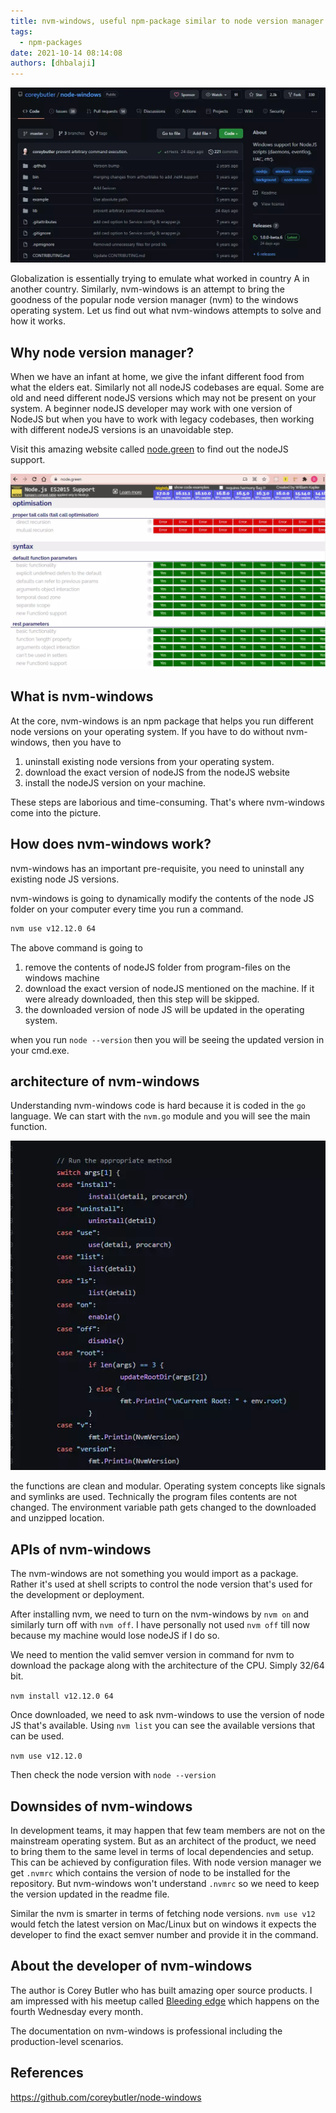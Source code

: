 ```yaml
---
title: nvm-windows, useful npm-package similar to node version manager (nvm) but for Windows
tags:
  - npm-packages
date: 2021-10-14 08:14:08
authors: [dhbalaji]
---
```


![nvm windows](./assets/nvm-windows-cover.webp)

Globalization is essentially trying to emulate what worked in country A in another country. Similarly, nvm-windows is an attempt to bring the goodness of the popular node version manager (nvm) to the windows operating system. Let us find out what nvm-windows attempts to solve and how it works.

 
 
## Why node version manager?

When we have an infant at home, we give the infant different food from what the elders eat. Similarly not all nodeJS codebases are equal. Some are old and need different nodeJS versions which may not be present on your system. A beginner nodeJS developer may work with one version of NodeJS but when you have to work with legacy codebases, then working with different nodeJS versions is an unavoidable step.

Visit this amazing website called [node.green](https://node.green/) to find out the nodeJS support.


![node green website](./assets/node-green.webp)

## What is nvm-windows

At the core, nvm-windows is an npm package that helps you run different node versions on your operating system. If you have to do without nvm-windows, then you have to 

1. uninstall existing node versions from your operating system.
2. download the exact version of nodeJS from the nodeJS website
3. install the nodeJS version on your machine.

These steps are laborious and time-consuming. That's where nvm-windows come into the picture.

## How does nvm-windows work?

nvm-windows has an important pre-requisite, you need to uninstall any existing node JS versions.

nvm-windows is going to dynamically modify the contents of the node JS folder on your computer every time you run a command.

``` bash
nvm use v12.12.0 64
```

The above command is going to 

1. remove the contents of nodeJS folder from program-files on the windows machine
2. download the exact version of nodeJS mentioned on the machine. If it were already downloaded, then this step will be skipped.
3. the downloaded version of node JS will be updated in the operating system.

when you run `node --version` then you will be seeing the updated version in your cmd.exe.


## architecture of nvm-windows

Understanding nvm-windows code is hard because it is coded in the `go` language. We can start with the `nvm.go` module and you will see the main function.


![nvm-windows-main](./assets/nvmwindows-main.webp)

the functions are clean and modular. Operating system concepts like signals and symlinks are used. Technically the program files contents are not changed. The environment variable path gets changed to the downloaded and unzipped location. 

## APIs of nvm-windows

The nvm-windows are not something you would import as a package. Rather it's used at shell scripts to control the node version that's used for the development or deployment.

After installing nvm, we need to turn on the nvm-windows by `nvm on` and similarly turn off with `nvm off`. I have personally not used `nvm off` till now because my machine would lose nodeJS if I do so.

We need to mention the valid semver version in command for nvm to download the package along with the architecture of the CPU. Simply 32/64 bit. 

`nvm install v12.12.0 64`

Once downloaded, we need to ask nvm-windows to use the version of node JS that's available. Using `nvm list` you can see the available versions that can be used.

`nvm use v12.12.0`

Then check the node version with `node --version`

## Downsides of nvm-windows

In development teams, it may happen that few team members are not on the mainstream operating system. But as an architect of the product, we need to bring them to the same level in terms of local dependencies and setup. This can be achieved by configuration files. With node version manager we get `.nvmrc` which contains the version of node to be installed for the repository. But nvm-windows won't understand `.nvmrc` so we need to keep the version updated in the readme file.

Similar the nvm is smarter in terms of fetching node versions. `nvm use v12` would fetch the latest version on Mac/Linux but on windows it expects the developer to find the exact semver number and provide it in the command.

## About the developer of nvm-windows

The author is Corey Butler who has built amazing oper source products. I am impressed with his meetup called [Bleeding edge](https://www.edgeatx.org/slides/) which happens on the fourth Wednesday every month.

The documentation on nvm-windows is professional including the production-level scenarios.

## References

https://github.com/coreybutler/node-windows
